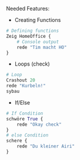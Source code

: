Needed Features:
- Creating Functions
```python
# Defining functions
Zeig HomeOffice {
    # Console output
    rede "Tim macht HO"
}
```
- Loops (check)
```python
# Loop
Crashout 20
rede "Kurbeln!"
sybau
```
- If/Else
```python
# If Condition
schwöre True {
    rede "Okay check"
}
# else Condition
schere {
    rede "Du kleiner Airi"
}
```